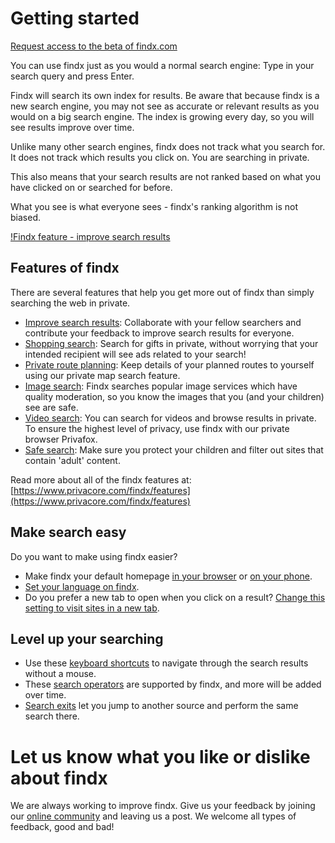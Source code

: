 # Getting started

[Request access to the beta of findx.com](https://www.privacore.com/invite/)

You can use findx just as you would a normal search engine: Type in your search query and press Enter. 

Findx will search its own index for results. Be aware that because findx is a new search engine, you may not see as accurate or relevant results as you would on a big search engine. The index is growing every day, so you will see results improve over time. 

Unlike many other search engines, findx does not track what you search for. It does not track which results you click on. You are searching in private.

This also means that your search results are not ranked based on what you have clicked on or searched for before. 

What you see is what everyone sees - findx's ranking algorithm is not biased. 

[!Findx feature - improve search results](http://www.privacore.com/wp-content/uploads/2017/03/Quality-rate-search-result-findx.png)

## Features of findx 

There are several features that help you get more out of findx than simply searching the web in private. 

- [Improve search results](helpimprovesearch.md): Collaborate with your fellow searchers and contribute your feedback to improve search results for everyone.
- [Shopping search](shopping.md): Search for gifts in private, without worrying that your intended recipient will see ads related to your search!
- [Private route planning](maps.md): Keep details of your planned routes to yourself using our private map search feature.
- [Image search](image-index.md): Findx searches popular image services which have quality moderation, so you know the images that you (and your children) see are safe.
- [Video search](video-playback.md): You can search for videos and browse results in private. To ensure the highest level of privacy, use findx with our private browser Privafox.
- [Safe search](safesearch.md): Make sure you protect your children and filter out sites that contain 'adult' content. 

Read more about all of the findx features at: [https://www.privacore.com/findx/features](https://www.privacore.com/findx/features)

## Make search easy

Do you want to make using findx easier?

- Make findx your default homepage [in your browser](findx-homepage.md) or [on your phone](findx-homepage-phone).
- [Set your language on findx](languagedetection.md).
- Do you prefer a new tab to open when you click on a result? [Change this setting to visit sites in a new tab](new-tab.md).

## Level up your searching

- Use these [keyboard shortcuts](keyboard-shortcuts.md) to navigate through the search results without a mouse.
- These [search operators](advanced-search.md) are supported by findx, and more will be added over time.
- [Search exits](search-exits.md) let you jump to another source and perform the same search there.

# Let us know what you like or dislike about findx

We are always working to improve findx. Give us your feedback by joining our [online community](http://forum.privacore.com) and leaving us a post. We welcome all types of feedback, good and bad!
